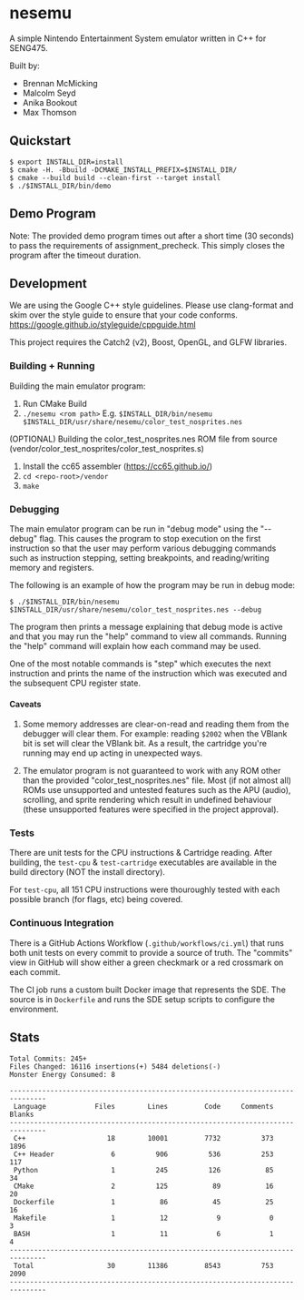 # nesemu

A simple Nintendo Entertainment System emulator written in C++ for SENG475.

Built by:

- Brennan McMicking
- Malcolm Seyd
- Anika Bookout
- Max Thomson

## Quickstart

```
$ export INSTALL_DIR=install
$ cmake -H. -Bbuild -DCMAKE_INSTALL_PREFIX=$INSTALL_DIR/
$ cmake --build build --clean-first --target install
$ ./$INSTALL_DIR/bin/demo
```

## Demo Program

Note: The provided demo program times out after a short time
(30 seconds) to pass the requirements of assignment_precheck.
This simply closes the program after the timeout duration.

## Development

We are using the Google C++ style guidelines. Please use clang-format and skim
over the style guide to ensure that your code conforms.
https://google.github.io/styleguide/cppguide.html

This project requires the Catch2 (v2), Boost, OpenGL, and GLFW libraries.

### Building + Running

Building the main emulator program:

1. Run CMake Build
2. `./nesemu <rom path>`
   E.g. `$INSTALL_DIR/bin/nesemu $INSTALL_DIR/usr/share/nesemu/color_test_nosprites.nes`

(OPTIONAL) Building the color_test_nosprites.nes ROM file from source
(vendor/color_test_nosprites/color_test_nosprites.s)

1. Install the cc65 assembler (https://cc65.github.io/)
2. `cd <repo-root>/vendor`
3. `make`

### Debugging

The main emulator program can be run in "debug mode" using the "--debug" flag.
This causes the program to stop execution on the first instruction so that the
user may perform various debugging commands such as instruction stepping,
setting breakpoints, and reading/writing memory and registers.

The following is an example of how the program may be run in debug mode:

```
$ ./$INSTALL_DIR/bin/nesemu $INSTALL_DIR/usr/share/nesemu/color_test_nosprites.nes --debug
```

The program then prints a message explaining that debug mode is active and that
you may run the "help" command to view all commands. Running the "help" command
will explain how each command may be used.

One of the most notable commands is "step" which executes the next instruction
and prints the name of the instruction which was executed and the subsequent
CPU register state.

#### Caveats

1. Some memory addresses are clear-on-read and reading them from the debugger
   will clear them. For example: reading `$2002` when the VBlank bit is set will
   clear the VBlank bit. As a result, the cartridge you're running may end up
   acting in unexpected ways.

2. The emulator program is not guaranteed to work with any ROM other than the
   provided "color_test_nosprites.nes" file. Most (if not almost all) ROMs use
   unsupported and untested features such as the APU (audio), scrolling, and
   sprite rendering which result in undefined behaviour (these unsupported
   features were specified in the project approval).

### Tests

There are unit tests for the CPU instructions & Cartridge reading. After
building, the `test-cpu` & `test-cartridge` executables are available in the
build directory (NOT the install directory).

For `test-cpu`, all 151 CPU instructions were thouroughly tested with each
possible branch (for flags, etc) being covered.

### Continuous Integration

There is a GitHub Actions Workflow (`.github/workflows/ci.yml`) that runs both
unit tests on every commit to provide a source of truth. The "commits" view in
GitHub will show either a green checkmark or a red crossmark on each commit.

The CI job runs a custom built Docker image that represents the SDE. The source
is in `Dockerfile` and runs the SDE setup scripts to configure the environment.

## Stats

```
Total Commits: 245+
Files Changed: 16116 insertions(+) 5484 deletions(-)
Monster Energy Consumed: 8

-------------------------------------------------------------------------------
 Language            Files        Lines         Code     Comments       Blanks
-------------------------------------------------------------------------------
 C++                    18        10001         7732          373         1896
 C++ Header              6          906          536          253          117
 Python                  1          245          126           85           34
 CMake                   2          125           89           16           20
 Dockerfile              1           86           45           25           16
 Makefile                1           12            9            0            3
 BASH                    1           11            6            1            4
-------------------------------------------------------------------------------
 Total                  30        11386         8543          753         2090
-------------------------------------------------------------------------------
```

